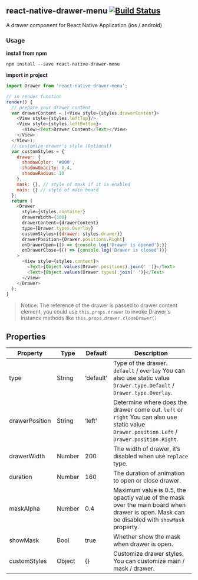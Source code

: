 ## react-native-drawer-menu [![Build Status](https://travis-ci.org/Tinysymphony/react-native-drawer-menu.svg?branch=master)](https://travis-ci.org/Tinysymphony/react-native-drawer-menu)

A drawer component for React Native Application (ios / android)

### Usage

**install from npm**

``` shell
npm install --save react-native-drawer-menu
```

**import in project**

``` js
import Drawer from 'react-native-drawer-menu';

```

```js
// in render function
render() {
  // prepare your drawer content
  var drawerContent = (<View style={styles.drawerContent}>
    <View style={styles.leftTop}/>
    <View style={styles.leftBottom}>
      <View><Text>Drawer Content</Text></View>
    </View>
  </View>);
  // customize drawer's style (Optional)
  var customStyles = {
    drawer: {
      shadowColor: '#000',
      shadowOpacity: 0.4,
      shadowRadius: 10
    },
    mask: {}, // style of mask if it is enabled
    main: {} // style of main board
  };
  return (
    <Drawer
      style={styles.container}
      drawerWidth={300}
      drawerContent={drawerContent}
      type={Drawer.types.Overlay}
      customStyles={{drawer: styles.drawer}}
      drawerPosition={Drawer.positions.Right}
      onDrawerOpen={() => {console.log('Drawer is opened');}}
      onDrawerClose={() => {console.log('Drawer is closed')}}
    >
      <View style={styles.content}>
        <Text>{Object.values(Drawer.positions).join(' ')}</Text>
        <Text>{Object.values(Drawer.types).join(' ')}</Text>
      </View>
    </Drawer>
  );
}
```

> Notice: The reference of the drawer is passed to drawer content element, you could use `this.props.drawer` to invoke Drawer's instance methods like `this.props.drawer.closeDrawer()`

## Properties

| Property | Type | Default | Description |
| --- | --- | --- | --- |
| type | String | ‘default' | Type of the drawer. `default` / `overlay` You can also use static value `Drawer.type.Default` / `Drawer.type.Overlay`. |
| drawerPosition | String | ‘left' | Determine where does the drawer come out. `left` or `right` You can also use static value `Drawer.position.Left` / `Drawer.position.Right`. |
| drawerWidth | Number | 200 | The width of drawer, it’s disabled when use `replace` type. |
| duration | Number | 160 | The duration of animation to open or close drawer. |
| maskAlpha | Number | 0.4 | Maximum value is 0.5, the opactiy value of the mask over the main board when drawer is open. Mask can be disabled with `showMask` property. |
| showMask | Bool | true | Whether show the mask when drawer is open. |
| customStyles | Object | {} | Customize drawer styles. You can customize main / mask / drawer. |


